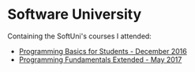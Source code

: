 # Software University
<p> Containing the SoftUni's courses I attended: </p>
<ul>
  <li><a href="https://github.com/radoslavvv/SoftUni/tree/master/Programming%20Basics%20For%20Students%20-%20December%202016">Programming Basics for Students - December 2016</a> </li>
  <li><a href="https://github.com/radoslavvv/Software-University/tree/master/Programming%20Fundamentals%20Extended%20-%20May%202017">Programming Fundamentals Extended - May 2017</a> </li>
</ul>
